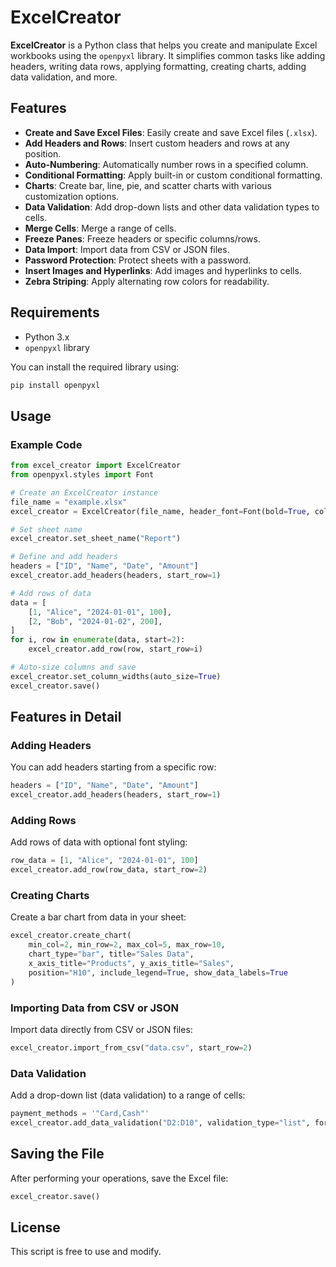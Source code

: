 
# ExcelCreator

**ExcelCreator** is a Python class that helps you create and manipulate Excel workbooks using the `openpyxl` library. It simplifies common tasks like adding headers, writing data rows, applying formatting, creating charts, adding data validation, and more.

## Features

- **Create and Save Excel Files**: Easily create and save Excel files (`.xlsx`).
- **Add Headers and Rows**: Insert custom headers and rows at any position.
- **Auto-Numbering**: Automatically number rows in a specified column.
- **Conditional Formatting**: Apply built-in or custom conditional formatting.
- **Charts**: Create bar, line, pie, and scatter charts with various customization options.
- **Data Validation**: Add drop-down lists and other data validation types to cells.
- **Merge Cells**: Merge a range of cells.
- **Freeze Panes**: Freeze headers or specific columns/rows.
- **Data Import**: Import data from CSV or JSON files.
- **Password Protection**: Protect sheets with a password.
- **Insert Images and Hyperlinks**: Add images and hyperlinks to cells.
- **Zebra Striping**: Apply alternating row colors for readability.

## Requirements

- Python 3.x
- `openpyxl` library

You can install the required library using:

```bash
pip install openpyxl
```

## Usage

### Example Code

```python
from excel_creator import ExcelCreator
from openpyxl.styles import Font

# Create an ExcelCreator instance
file_name = "example.xlsx"
excel_creator = ExcelCreator(file_name, header_font=Font(bold=True, color="000000"))

# Set sheet name
excel_creator.set_sheet_name("Report")

# Define and add headers
headers = ["ID", "Name", "Date", "Amount"]
excel_creator.add_headers(headers, start_row=1)

# Add rows of data
data = [
    [1, "Alice", "2024-01-01", 100],
    [2, "Bob", "2024-01-02", 200],
]
for i, row in enumerate(data, start=2):
    excel_creator.add_row(row, start_row=i)

# Auto-size columns and save
excel_creator.set_column_widths(auto_size=True)
excel_creator.save()
```

## Features in Detail

### Adding Headers
You can add headers starting from a specific row:

```python
headers = ["ID", "Name", "Date", "Amount"]
excel_creator.add_headers(headers, start_row=1)
```

### Adding Rows
Add rows of data with optional font styling:

```python
row_data = [1, "Alice", "2024-01-01", 100]
excel_creator.add_row(row_data, start_row=2)
```

### Creating Charts
Create a bar chart from data in your sheet:

```python
excel_creator.create_chart(
    min_col=2, min_row=2, max_col=5, max_row=10,
    chart_type="bar", title="Sales Data",
    x_axis_title="Products", y_axis_title="Sales",
    position="H10", include_legend=True, show_data_labels=True
)
```

### Importing Data from CSV or JSON
Import data directly from CSV or JSON files:

```python
excel_creator.import_from_csv("data.csv", start_row=2)
```

### Data Validation
Add a drop-down list (data validation) to a range of cells:

```python
payment_methods = '"Card,Cash"'
excel_creator.add_data_validation("D2:D10", validation_type="list", formula1=payment_methods)
```

## Saving the File

After performing your operations, save the Excel file:

```python
excel_creator.save()
```

## License

This script is free to use and modify.

